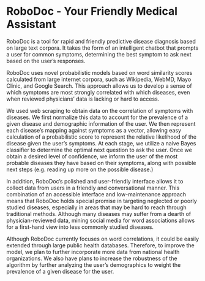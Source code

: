 # RoboDoc - Your Friendly Medical Assistant

RoboDoc is a tool for rapid and friendly predictive disease diagnosis based on large text corpora. It takes the form of an intelligent chatbot that prompts a user for common symptoms, determining the best symptom to ask next based on the user’s responses. 

RoboDoc uses novel probabilistic models based on word similarity scores calculated from large internet corpora, such as Wikipedia, WebMD, Mayo Clinic, and Google Search. This approach allows us to develop a sense of which symptoms are most strongly correlated with which diseases, even when reviewed physicians’ data is lacking or hard to access.  

We used web scraping to obtain data on the correlation of symptoms with diseases. We first normalize this data to account for the prevalence of a given disease and demographic information of the user. We then represent each disease’s mapping against symptoms as a vector, allowing easy calculation of a probabilistic score to represent the relative likelihood of the disease given the user’s symptoms. At each stage, we utilize a naive Bayes classifier to determine the optimal next question to ask the user. Once we obtain a desired level of confidence, we inform the user of the most probable diseases they have based on their symptoms, along with possible next steps (e.g. reading up more on the possible disease.)

In addition, RoboDoc’s polished and user-friendly interface allows it to collect data from users in a friendly and conversational manner. This combination of an accessible interface and low-maintenance approach means that RoboDoc holds special promise in targeting neglected or poorly studied diseases, especially in areas that may be hard to reach through traditional methods. Although many diseases may suffer from a dearth of physician-reviewed data, mining social media for word associations allows for a first-hand view into less commonly studied diseases.

Although RoboDoc currently focuses on word correlations, it could be easily extended through large public health databases. Therefore, to improve the model, we plan to further incorporate more data from national health organizations. We also have plans to increase the robustness of the algorithm by further analyzing the user’s demographics to weight the prevalence of a given disease for the user.
